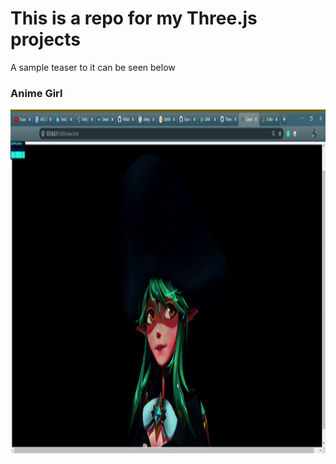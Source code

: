 # This is a repo for my Three.js projects
A sample teaser to it can be seen below
### Anime Girl
<img src="https://github.com/GTron-1729/Three.js-/blob/main/ezgif.com-gif-maker.gif" width="1000" height="550" />
